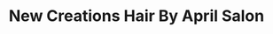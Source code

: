 ---
title: "New Creations Hair By April Salon"
url: /chesapeake/new-creations-hair-by-april-salon/
shop: Friseur
---